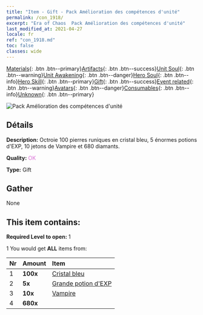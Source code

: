 ```yaml
---
title: "Item - Gift - Pack Amélioration des compétences d'unité"
permalink: /con_1918/
excerpt: "Era of Chaos  Pack Amélioration des compétences d'unité"
last_modified_at: 2021-04-27
locale: fr
ref: "con_1918.md"
toc: false
classes: wide
---
```

 [Materials](/ItemsFR/){: .btn .btn--primary}[Artifacts](/ItemsFR/Artifacts/){: .btn .btn--success}[Unit Soul](/ItemsFR/UnitSoul/){: .btn .btn--warning}[Unit Awakening](/ItemsFR/UnitAwakening/){: .btn .btn--danger}[Hero Soul](/ItemsFR/HeroSoul/){: .btn .btn--info}[Hero Skill](/ItemsFR/HeroSkill/){: .btn .btn--primary}[Gift](/ItemsFR/Gift/){: .btn .btn--success}[Event related](/ItemsFR/Events/){: .btn .btn--warning}[Avatars](/ItemsFR/Avatars/){: .btn .btn--danger}[Consumables](/ItemsFR/Consumables/){: .btn .btn--info}[Unknown](/ItemsFR/Unknown/){: .btn .btn--primary}

 ![Pack Amélioration des compétences d'unité](/images/t/i_907541.png)

## Détails
 **Description:** Octroie 100 pierres runiques en cristal bleu, 5 énormes potions d'EXP, 10 jetons de Vampire et 680 diamants.

 **Quality:** <span style="color: #DA70D6">OK</span>

 **Type:** Gift

## Gather

  None

## This item contains:

 **Required Level to open:** 1

 1 You would get **ALL** items  from:

  | Nr | Amount |     Item    |
  |:---|:-------|:------------|
  | 1 |  **100x** | [Cristal bleu](/ItemsFR/con_716/) |  | 
  | 2 |  **5x** | [Grande potion d'EXP](/ItemsFR/con_702/) |  | 
  | 3 |  **10x** | [Vampire](/ItemsFR/unt_211/) |  | 
  | 4 |  **680x** | <i class="fas fa-gem"/> |  | 
